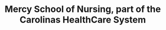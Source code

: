 ---
layout: repo
title: "Mercy School of Nursing, part of the Carolinas HealthCare System"
id: 4441
permalink: repos/4441/
---